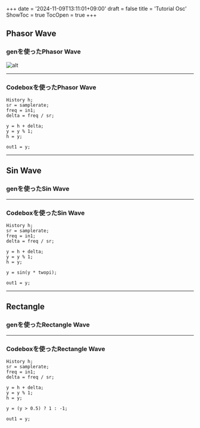 +++
date = '2024-11-09T13:11:01+09:00'
draft = false
title = 'Tutorial Osc'
ShowToc = true
TocOpen = true
+++

## Phasor Wave

### genを使ったPhasor Wave
![alt](/images/phasor.png)

---

### Codeboxを使ったPhasor Wave
```
History h;
sr = samplerate;
freq = in1;
delta = freq / sr;

y = h + delta;
y = y % 1;
h = y;

out1 = y;
```
---

## Sin Wave

### genを使ったSin Wave

---

### Codeboxを使ったSin Wave
```
History h;
sr = samplerate;
freq = in1;
delta = freq / sr;

y = h + delta;
y = y % 1;
h = y;

y = sin(y * twopi);

out1 = y;
```

---

## Rectangle
### genを使ったRectangle Wave

---

### Codeboxを使ったRectangle Wave
```
History h;
sr = samplerate;
freq = in1;
delta = freq / sr;

y = h + delta;
y = y % 1;
h = y;

y = (y > 0.5) ? 1 : -1;

out1 = y;